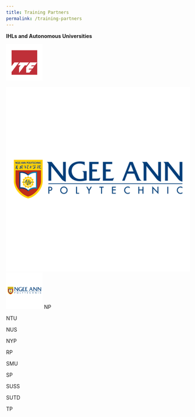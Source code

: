 ```yaml
---
title: Training Partners
permalink: /training-partners
---
```

**IHLs and Autonomous Universities**

<img src="/images/ite.png" width="100" height="100">

![Alt text for image on Isomer site](/images/NP.png)
<img src="/images/NP.png" width="100" height="100">
NP

NTU

NUS

NYP

RP

SMU

SP

SUSS

SUTD

TP